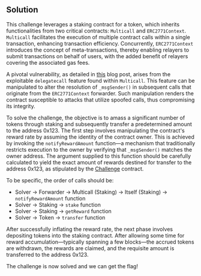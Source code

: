## Solution

This challenge leverages a staking contract for a token, which inherits functionalities from two critical contracts: `Multicall` and `ERC2771Context`. `Multicall` facilitates the execution of multiple contract calls within a single transaction, enhancing transaction efficiency. Concurrently, `ERC2771Context` introduces the concept of meta-transactions, thereby enabling relayers to submit transactions on behalf of users, with the added benefit of relayers covering the associated gas fees.

A pivotal vulnerability, as detailed in [this](https://blog.openzeppelin.com/arbitrary-address-spoofing-vulnerability-erc2771context-multicall-public-disclosure) blog post, arises from the exploitable `delegatecall` feature found within `Multicall`. This feature can be manipulated to alter the resolution of `_msgSender()` in subsequent calls that originate from the `ERC2771Context` forwarder. Such manipulation renders the contract susceptible to attacks that utilize spoofed calls, thus compromising its integrity.

To solve the challenge, the objective is to amass a significant number of tokens through staking and subsequently transfer a predetermined amount to the address 0x123. The first step involves manipulating the contract's reward rate by assuming the identity of the contract owner. This is achieved by invoking the `notifyRewardAmount` function—a mechanism that traditionally restricts execution to the owner by verifying that `_msgSender()` matches the owner address. The argument supplied to this function should be carefully calculated to yield the exact amount of rewards destined for transfer to the address 0x123, as stipulated by the [Challenge](challenge/project/src/Challenge.sol) contract.

To be specific, the order of calls should be:

- Solver -> Forwarder -> Multicall (Staking) -> Itself (Staking) -> `notifyRewardAmount` function
- Solver -> Staking -> `stake` function
- Solver -> Staking -> `getReward` function
- Solver -> Token -> `transfer` function

After successfully inflating the reward rate, the next phase involves depositing tokens into the staking contract. After allowing some time for reward accumulation—typically spanning a few blocks—the accrued tokens are withdrawn, the rewards are claimed, and the requisite amount is transferred to the address 0x123.

The challenge is now solved and we can get the flag!